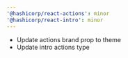 ```yaml
---
'@hashicorp/react-actions': minor
'@hashicorp/react-intro': minor
---
```


- Update actions brand prop to theme
- Update intro actions type
